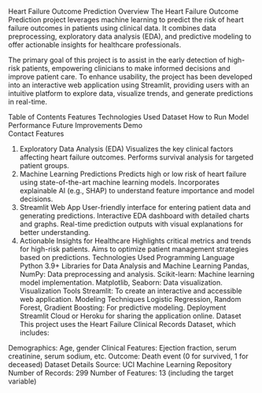 Heart Failure Outcome Prediction
Overview
The Heart Failure Outcome Prediction project leverages machine learning to predict the risk of heart failure outcomes in patients using clinical data. It combines data preprocessing, exploratory data analysis (EDA), and predictive modeling to offer actionable insights for healthcare professionals.

The primary goal of this project is to assist in the early detection of high-risk patients, empowering clinicians to make informed decisions and improve patient care. To enhance usability, the project has been developed into an interactive web application using Streamlit, providing users with an intuitive platform to explore data, visualize trends, and generate predictions in real-time.

Table of Contents
Features
Technologies Used
Dataset
How to Run
Model Performance
Future Improvements
Demo  
Contact
Features
1. Exploratory Data Analysis (EDA)
Visualizes the key clinical factors affecting heart failure outcomes.
Performs survival analysis for targeted patient groups.
2. Machine Learning Predictions
Predicts high or low risk of heart failure using state-of-the-art machine learning models.
Incorporates explainable AI (e.g., SHAP) to understand feature importance and model decisions.
3. Streamlit Web App
User-friendly interface for entering patient data and generating predictions.
Interactive EDA dashboard with detailed charts and graphs.
Real-time prediction outputs with visual explanations for better understanding.
4. Actionable Insights for Healthcare
Highlights critical metrics and trends for high-risk patients.
Aims to optimize patient management strategies based on predictions.
Technologies Used
Programming Language
Python 3.9+
Libraries for Data Analysis and Machine Learning
Pandas, NumPy: Data preprocessing and analysis.
Scikit-learn: Machine learning model implementation.
Matplotlib, Seaborn: Data visualization.
Visualization Tools
Streamlit: To create an interactive and accessible web application.
Modeling Techniques
Logistic Regression, Random Forest, Gradient Boosting: For predictive modeling.
Deployment
Streamlit Cloud or Heroku for sharing the application online.
Dataset
This project uses the Heart Failure Clinical Records Dataset, which includes:

Demographics: Age, gender
Clinical Features: Ejection fraction, serum creatinine, serum sodium, etc.
Outcome: Death event (0 for survived, 1 for deceased)
Dataset Details
Source: UCI Machine Learning Repository
Number of Records: 299
Number of Features: 13 (including the target variable)
